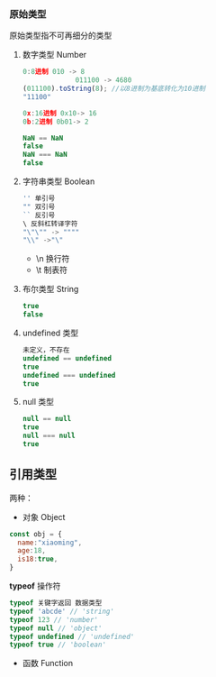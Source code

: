 ### 原始类型

原始类型指不可再细分的类型

1. 数字类型 Number

   ```js
   0:8进制 010 -> 8
   				011100 -> 4680
   (011100).toString(8); //以8进制为基底转化为10进制
   "11100"
   
   0x:16进制 0x10-> 16
   0b:2进制 0b01-> 2
   
   NaN == NaN
   false
   NaN === NaN
   false
   ```

2. 字符串类型  Boolean

   ```js
   '' 单引号
   "" 双引号
   `` 反引号
   \ 反斜杠转译字符
   "\"\"" -> """"
   "\\" ->"\"
   ```

   - \n 换行符
   - \t 制表符

3. 布尔类型 String

   ```js
   true
   false
   ```

4. undefined 类型

   ```js
   未定义，不存在
   undefined == undefined
   true
   undefined === undefined
   true
   ```

5. null 类型

   ```js
   null == null
   true
   null === null
   true
   ```

   

## 引用类型 

两种：

- 对象 Object

```js
const obj = {
  name:"xiaoming",
  age:18,
  is18:true,
}
```

**typeof** 操作符

```js
typeof 关键字返回 数据类型
typeof 'abcde' // 'string'
typeof 123 // 'number'
typeof null // 'object'
typeof undefined // 'undefined'
typeof true // 'boolean'
```

- 函数 Function